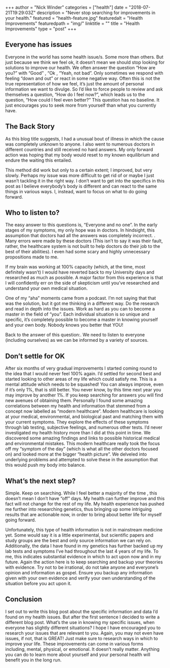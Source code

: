 +++
author = "Nick Winder"
categories = ["health"]
date = "2018-07-21T19:29:03Z"
description = "Never stop searching for improvements in your health."
featured = "health-feature.jpg"
featuredalt = "Health Improvements"
featuredpath = "img/"
linktitle = ""
title = "Health Improvements"
type = "post"
+++
## Everyone has issues
Everyone in the world has some health issue/s. Some more than others. But just because we think we feel ok, it doesn’t mean we should stop looking for solutions to improve our health. We often answer the question “How are you?” with “Good” , “Ok , “Yeah, not bad”. Only sometimes we respond with feeling “down and out” or react in some negative way. Often this is not the true representation of how we feel, it’s just the amount of personal information we want to divulge. So I’d like to force people to review and ask themselves a question, “How do I feel now?”, which leads us to the question, “How could I feel even better?” This question has no baseline. It just encourages you to seek more from yourself than what you currently have. 

## The Back Story
As this blog title suggests, I had a unusual bout of illness in which the cause was completely unknown to anyone. I also went to numerous doctors in different countries and still received no hard answers. My only forward action was hoping that my body would reset to my known equilibrium and endure the waiting this entailed. 

This method did work but only to a certain extent; I improved, but very slowly. Perhaps my issue was more difficult to get rid of or maybe I just wasn’t tackling it in the right way. I don’t want to get into the specifics in this post as I believe everybody’s body is different and can react to the same things in various ways. I, instead, want to focus on what to do going forward.

## Who to listen to?
The easy answer to this questions is, “Everyone and no one”. In the early stages of my symptoms, my only hope was in doctors.  In  hindsight, this assumption that doctors had all the answers was completely incorrect. . Many errors were made by these doctors (This isn’t to say it was their fault, rather, the healthcare system is not built to help doctors do their job to the best of their abilities).  I even had some scary and highly unnecessary propositions made to me. 

If my brain was working at 100% capacity (which, at the time, most definitely wasn’t)  I would have reverted back to my University days and researched as much as possible. A major factor from this experience is that I will confidently err on the side of skepticism  until you’ve researched and understand your own medical situation. 

One of my “aha” moments came from a podcast. I’m not saying that that was the solution, but it got me thinking in a different way. Do the research and read in depth into the issues. Work as hard as you can to become a master in the field of “you”. Each individual situation is so unique and specific, it’s completely possible to become a master in knowing yourself and your own body. Nobody knows you better that YOU! 


Back to the answer of this question:. We need to listen to everyone (including ourselves) as we can be informed by a variety of sources.

## Don’t settle for OK
After six months of very gradual improvements I started coming round to the idea that I would never feel 100% again. I’d settled for second best and started looking to other areas of my life which could satisfy me. This is a mental attitude which needs to be squashed! You can always improve, even if it’s only 1%, that is still better.  You never know, by this time next year you may improve by another 1%. If you keep searching for answers you will find new avenues of obtaining them. Personally I found some amazing correlations between my health and information that stemmed from a concept now labelled as  “modern healthcare”. Modern healthcare is looking at your medical, environmental, and biological past and matching them with your current symptoms. They explore the effects of these symptoms through lab testing, subjective feelings, and numerous other tests. I’d never investigated my health history more than I did at this point in time. We discovered  some amazing findings and links to possible historical medical and environmental mistakes. This modern healthcare really took the focus off my “symptom of the day” (which is what all the other doctors focused on) and looked more at the bigger “health picture”. We delveled into underlying problems and attempted to solve these in the assumption that this would push my body into balance.

## What’s the next step?
Simple. Keep on searching. While  I feel better a majority of the time  , this doesn’t mean I don’t have “off” days.  My health can further improve and this fact will not change for the rest of my life. My health experience has pushed me further into researching genetics, thus bringing  up some intriguing results that are actionable now, in order to bring about better life for myself going forward. 

Unfortunately,  this type of health information is not in mainstream medicine yet. Some would say it is a little experimental, but scientific papers and study groups are the best and only source information we can rely on. Additionally, the data I have found in my genetics has further backed up my lab tests and symptoms I’ve had throughout the last 4 years of my life. To me, this indicates substantial evidence in which to act upon now and in my future.  Again the action here is to keep searching and backup your theories with evidence. Try not to be irrational, do not take anyone and everyone’s opinion and information as gospel. Ensure you backup any information given with your own evidence and verify your own understanding of the situation before you act upon it. 

## Conclusion
I set out to write this blog post about the specific information and data I’d found on my health issues. But after the first sentence I decided to write a different blog post. What’s the use in knowing my specific issues, when everyone has slightly different situations? I hope I have encouraged you to research your issues that are relevant to you. Again, you may not even have issues, if not, that is GREAT! Just make sure to research ways in which to improve your life. These improvements can come in various forms including, mental, physical, or emotional. It doesn’t really matter.  Anything you can do to learn more about yourself and your personal health will benefit you in the long run.


